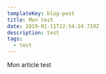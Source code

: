 ```yaml
---
templateKey: blog-post
title: Mon test
date: 2019-01-11T22:54:24.719Z
description: test
tags:
  - test
---
```

Mon article test
